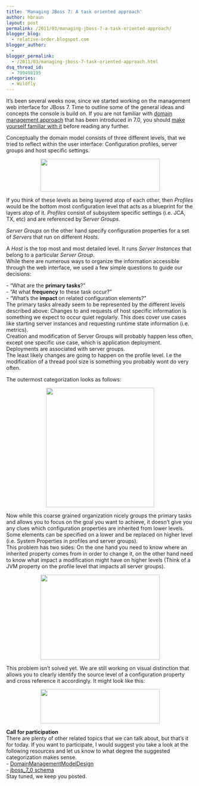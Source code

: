 ```yaml
---
title: 'Managing JBoss 7: A task oriented approach'
author: hbraun
layout: post
permalink: /2011/03/managing-jboss-7-a-task-oriented-approach/
blogger_blog:
  - relative-order.blogspot.com
blogger_author:
  - 
blogger_permalink:
  - /2011/03/managing-jboss-7-task-oriented-approach.html
dsq_thread_id:
  - 799498195
categories:
  - Wildfly
---
```

It&#8217;s been several weeks now, since we started working on the management web interface for JBoss 7. Time to outline some of the general ideas and concepts the console is build on. If you are not familiar with [domain management approach][1] that has been introduced in 7.0, you should [make yourself familiar with it][1] before reading any further.

Conceptually the domain model consists of three different levels, that we tried to reflect within the user interface: Configuration profiles, server groups and host specific settings.

<a onblur="try {parent.deselectBloggerImageGracefully();} catch(e) {}" href="http://1.bp.blogspot.com/-TbvOLFcDSqE/TXiRCyS_aOI/AAAAAAAAAAM/nScqY75VC9M/s1600/Screen%2Bshot%2B2011-03-10%2Bat%2B9.35.42%2BAM.png"><img style="display:block; margin:0px auto 10px; text-align:center;cursor:pointer; cursor:hand;width: 320px; height: 88px;" src="http://1.bp.blogspot.com/-TbvOLFcDSqE/TXiRCyS_aOI/AAAAAAAAAAM/nScqY75VC9M/s320/Screen%2Bshot%2B2011-03-10%2Bat%2B9.35.42%2BAM.png" border="0" alt="" id="BLOGGER_PHOTO_ID_5582371215172921570" /></a>

If you think of these levels as being layered atop of each other, then <span style="font-style:italic;">Profiles</span> would be the bottom most configuration level that acts as a blueprint for the layers atop of it. <span style="font-style:italic;">Profiles</span> consist of subsystem specific settings (i.e. JCA, TX, etc) and are referenced by <span style="font-style:italic;">Server Groups</span>.

<span style="font-style:italic;">Server Groups</span> on the other hand specify configuration properties for a set of <span style="font-style:italic;">Servers</span> that run on different <span style="font-style:italic;">Hosts</span>.

A <span style="font-style:italic;">Host</span> is the top most and most detailed level. It runs <span style="font-style:italic;">Server Instances</span> that belong to a particular <span style="font-style:italic;">Server Group</span>.  
While there are numerous ways to organize the information accessible through the web interface, we used a few simple questions to guide our decisions: 

<div>
</div>

<div>
  - &#8220;What are the <b>primary tasks</b>?&#8221;
</div>

<div>
  - &#8220;At what <b>frequency</b> to these task occur?&#8221;
</div>

<div>
  - &#8220;What&#8217;s the <b>impact </b>on related configuration elements?&#8221;
</div>

<div>
</div>

<div>
  The primary tasks already seem to be represented by the different levels described above: Changes to and requests of host specific information is something we expect to occur quiet regularly. This does cover use cases like starting server instances and requesting runtime state information (i.e. metrics).
</div>

<div>
</div>

<div>
  Creation and modification of Server Groups will probably happen less often, except one specific use case, which is application deployment. Deployments are associated with server groups.
</div>

<div>
</div>

<div>
  The least likely changes are going to happen on the profile level. I.e the modification of a thread pool size is something you probably wont do very often.
</div>

<div>
</div>

The outermost categorization looks as follows:

<a onblur="try {parent.deselectBloggerImageGracefully();} catch(e) {}" href="http://3.bp.blogspot.com/-WVJNA08_d_M/TXi_oObcEjI/AAAAAAAAAAc/R6HFrtLzirg/s1600/task_groups.png"><img style="display:block; margin:0px auto 10px; text-align:center;cursor:pointer; cursor:hand;width: 290px; height: 320px;" src="http://3.bp.blogspot.com/-WVJNA08_d_M/TXi_oObcEjI/AAAAAAAAAAc/R6HFrtLzirg/s320/task_groups.png" border="0" alt="" id="BLOGGER_PHOTO_ID_5582422435914584626" /></a> 

<div>
</div>

<div>
  Now while this coarse grained organization nicely groups the primary tasks and allows you to focus on the goal you want to achieve, it doesn&#8217;t give you any clues which configuration properties are inherited from lower levels. Some elements can be specified on a lower and be replaced on higher level (i.e. System Properties in profiles and server groups).
</div>

<div>
</div>

<div>
  This problem has two sides: On the one hand you need to know where an inherited property comes from in order to change it, on the other hand need to know what impact a modification might have on higher levels (Think of a JVM property on the profile level that impacts all server groups).
</div>

<a onblur="try {parent.deselectBloggerImageGracefully();} catch(e) {}" href="http://2.bp.blogspot.com/-CckLATLb7Pg/TXjM7Hj_EyI/AAAAAAAAAAk/BHfUP4cpJTk/s1600/impact.png"><img style="display:block; margin:0px auto 10px; text-align:center;cursor:pointer; cursor:hand;width: 320px; height: 228px;" src="http://2.bp.blogspot.com/-CckLATLb7Pg/TXjM7Hj_EyI/AAAAAAAAAAk/BHfUP4cpJTk/s320/impact.png" border="0" alt="" id="BLOGGER_PHOTO_ID_5582437054140060450" /></a> 

<div>
</div>

<div>
  This problem isn&#8217;t solved yet. We are still working on visual distinction that allows you to clearly identify the source level of a configuration property and cross reference it accordingly. It might look like this:
</div>

<a onblur="try {parent.deselectBloggerImageGracefully();} catch(e) {}" href="http://1.bp.blogspot.com/-gf_hEACXjqU/TXjTUgq4ZmI/AAAAAAAAAAs/5QW6ScSTXTw/s1600/properties.png"><img style="display:block; margin:0px auto 10px; text-align:center;cursor:pointer; cursor:hand;width: 320px; height: 92px;" src="http://1.bp.blogspot.com/-gf_hEACXjqU/TXjTUgq4ZmI/AAAAAAAAAAs/5QW6ScSTXTw/s320/properties.png" border="0" alt="" id="BLOGGER_PHOTO_ID_5582444087446365794" /></a> 

<div>
  <b>Call for participation</b> 
  
  <div>
    There are plenty of other related topics that we can talk about, but that&#8217;s it for today. If you want to participate, I would suggest you take a look at the following resources and let us know to what degree the suggested categorization makes sense.
  </div>
  
  <div>
  </div>
  
  <div>
    - <a href="https://community.jboss.org/wiki/DomainManagementModelDesign">DomainManagementModelDesign</a>
  </div>
  
  <div>
    <a href="https://community.jboss.org/wiki/DomainManagementModelDesign"></a>- <a href="https://github.com/jbossas/jboss-as/blob/master/controller/src/main/resources/schema/jboss_7_0.xsd">jboss_7_0 schema</a>
  </div>
  
  <div>
  </div>
  
  <div>
    <a href="https://github.com/jbossas/jboss-as/blob/master/controller/src/main/resources/schema/jboss_7_0.xsd"></a>Stay tuned, we keep you posted.
  </div>
  
  <div>
  </div>
</div>

 [1]: https://community.jboss.org/wiki/DomainManagementModelDesign